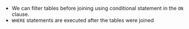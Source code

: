 - We can filter tables before joining using conditional statement in the `ON` clause.
- `WHERE` statements are executed after the tables were joined